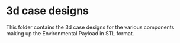 # 3d case designs
This folder contains the 3d case designs for the various components making up the Environmental Payload in STL format.